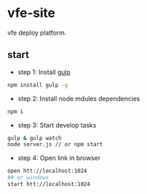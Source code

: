 # vfe-site
vfe deploy platform.

## start

* step 1: Install [gulp](http://gulpjs.com/)
```bash
npm install gulp -g
```

* step 2: Install node mdules dependencies
```bash
npm i
```

* step 3: Start develop tasks
```bash
gulp & gulp watch
node server.js // or npm start
```

* step 4: Open link in browser
```bash
open htt://localhost:1024 
## or windows
start htt://localhost:1024
```